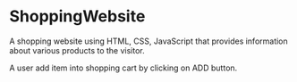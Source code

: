 # ShoppingWebsite
A shopping website using HTML, CSS, JavaScript that provides information about various products to the visitor.

A user add item into shopping cart by clicking on ADD button.
